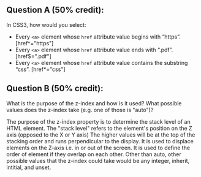 ## Question A (50% credit):

In CSS3, how would you select:

  - Every `<a>` element whose `href` attribute value begins with “https”.
[href^="https"]
  - Every `<a>` element whose `href` attribute value ends with “.pdf”.
[href$=".pdf"]
  - Every `<a>` element whose `href` attribute value contains the substring “css”.
[href*="css"]
## Question B (50% credit):

What is the purpose of the z-index and how is it used? What possible values does the z-index take (e.g. one of those is "auto")?

The purpose of the z-index property is to determine the stack level of an HTML element.  The "stack level" refers to the element's position on the Z axis (opposed to the X or Y axis)  The higher values will be at the top of the stacking order and runs perpendicular to the display.  It is used to displace elements on the Z-axis i.e. in or out of the screen.  It is used to define the order of element if they overlap on each other. Other than auto, other possible values that the z-index could take would be any integer, inherit, intitial, and unset.

